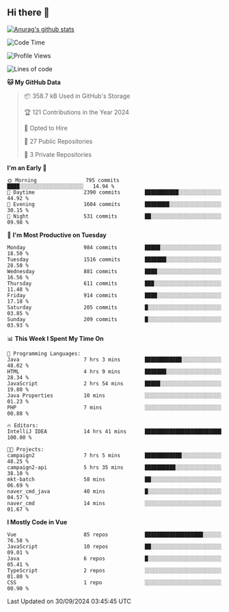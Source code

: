 ## Hi there 👋

[![Anurag's github stats](https://github-readme-stats.vercel.app/api?username=Songwonseok)](https://github.com/anuraghazra/github-readme-stats)



<!--START_SECTION:waka-->
![Code Time](http://img.shields.io/badge/Code%20Time-3%2C063%20hrs%2010%20mins-blue)

![Profile Views](http://img.shields.io/badge/Profile%20Views-0-blue)

![Lines of code](https://img.shields.io/badge/From%20Hello%20World%20I%27ve%20Written-34.8%20million%20lines%20of%20code-blue)

**🐱 My GitHub Data** 

> 📦 358.7 kB Used in GitHub's Storage 
 > 
> 🏆 121 Contributions in the Year 2024
 > 
> 💼 Opted to Hire
 > 
> 📜 27 Public Repositories 
 > 
> 🔑 3 Private Repositories 
 > 
**I'm an Early 🐤** 

```text
🌞 Morning                795 commits         ████░░░░░░░░░░░░░░░░░░░░░   14.94 % 
🌆 Daytime                2390 commits        ███████████░░░░░░░░░░░░░░   44.92 % 
🌃 Evening                1604 commits        ████████░░░░░░░░░░░░░░░░░   30.15 % 
🌙 Night                  531 commits         ██░░░░░░░░░░░░░░░░░░░░░░░   09.98 % 
```
📅 **I'm Most Productive on Tuesday** 

```text
Monday                   984 commits         █████░░░░░░░░░░░░░░░░░░░░   18.50 % 
Tuesday                  1516 commits        ███████░░░░░░░░░░░░░░░░░░   28.50 % 
Wednesday                881 commits         ████░░░░░░░░░░░░░░░░░░░░░   16.56 % 
Thursday                 611 commits         ███░░░░░░░░░░░░░░░░░░░░░░   11.48 % 
Friday                   914 commits         ████░░░░░░░░░░░░░░░░░░░░░   17.18 % 
Saturday                 205 commits         █░░░░░░░░░░░░░░░░░░░░░░░░   03.85 % 
Sunday                   209 commits         █░░░░░░░░░░░░░░░░░░░░░░░░   03.93 % 
```


📊 **This Week I Spent My Time On** 

```text
💬 Programming Languages: 
Java                     7 hrs 3 mins        ████████████░░░░░░░░░░░░░   48.02 % 
HTML                     4 hrs 9 mins        ███████░░░░░░░░░░░░░░░░░░   28.34 % 
JavaScript               2 hrs 54 mins       █████░░░░░░░░░░░░░░░░░░░░   19.80 % 
Java Properties          10 mins             ░░░░░░░░░░░░░░░░░░░░░░░░░   01.23 % 
PHP                      7 mins              ░░░░░░░░░░░░░░░░░░░░░░░░░   00.88 % 

🔥 Editors: 
IntelliJ IDEA            14 hrs 41 mins      █████████████████████████   100.00 % 

🐱‍💻 Projects: 
campaign2                7 hrs 5 mins        ████████████░░░░░░░░░░░░░   48.25 % 
campaign2-api            5 hrs 35 mins       ██████████░░░░░░░░░░░░░░░   38.10 % 
mkt-batch                58 mins             ██░░░░░░░░░░░░░░░░░░░░░░░   06.69 % 
naver_cmd_java           40 mins             █░░░░░░░░░░░░░░░░░░░░░░░░   04.57 % 
naver_cmd                14 mins             ░░░░░░░░░░░░░░░░░░░░░░░░░   01.67 % 
```

**I Mostly Code in Vue** 

```text
Vue                      85 repos            ███████████████████░░░░░░   76.58 % 
JavaScript               10 repos            ██░░░░░░░░░░░░░░░░░░░░░░░   09.01 % 
Java                     6 repos             █░░░░░░░░░░░░░░░░░░░░░░░░   05.41 % 
TypeScript               2 repos             ░░░░░░░░░░░░░░░░░░░░░░░░░   01.80 % 
CSS                      1 repo              ░░░░░░░░░░░░░░░░░░░░░░░░░   00.90 % 
```




 Last Updated on 30/09/2024 03:45:45 UTC
<!--END_SECTION:waka-->
